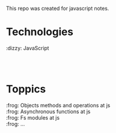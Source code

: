 
<br>
This repo was created for javascript notes.

<h1>Technologies</h1> 
:dizzy:  JavaScript
</ul>


<br><br>
<h1> Toppics </h1>
:frog:  Objects methods and operations at js <br>
:frog:  Asynchronous functions at js <br>
:frog:  Fs modules at js <br>
:frog:  ...
